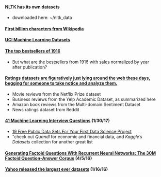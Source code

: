 #### [NLTK has its own datasets](http://www.nltk.org/book/ch02.html)
* downloaded here: ~/nltk_data

#### [First billion characters from Wikipedia](https://code.google.com/archive/p/word2vec/)

#### [UCI Machine Learning Datasets](https://archive.ics.uci.edu/ml/datasets.html)

#### [The top bestsellers of 1916](http://marginalrevolution.com/marginalrevolution/2017/01/top-bestsellers-1916.html)
* But what are the bestsellers from 1916 with sales normalized by year after publication?

#### [Ratings datasets are figuratively just lying around the web these days, begging for someone to take notice and analyze them.](http://www.benfrederickson.com/rating-set-distributions/)
* Movie reviews from the Netflix Prize dataset
* Business reviews from the Yelp Academic Dataset, as summarized here
* Amazon book reviews from the Multi-domain Sentiment Dataset
* News ratings dataset from Reddit

#### [41 Machine Learning Interview Questions](https://www.springboard.com/blog/machine-learning-interview-questions/) (1/30/17)
* [19 Free Public Data Sets For Your First Data Science Project](https://www.springboard.com/blog/free-public-data-sets-data-science-project/)
* "check out *Quandl* for economic and financial data, and *Kaggle’s Datasets* collection for another great list

#### [Generating Factoid Questions With Recurrent Neural Networks: The 30M Factoid Question-Answer Corpus](http://arxiv.org/abs/1603.06807) (4/5/16)

#### [Yahoo released the largest ever datasets](https://www.reddit.com/r/programming/comments/40z63e/yahoo_released_the_largest_ever_datasets/) (1/16/16)